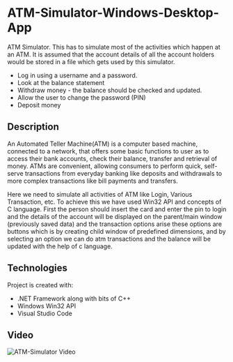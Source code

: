 # ATM-Simulator-Windows-Desktop-App

ATM Simulator. This has to simulate most of the activities which happen at an ATM. It is assumed that the account details of all the account holders would be stored in a file which gets used by this simulator.

* Log in using a username and a password. 
* Look at the balance statement 
* Withdraw money - the balance should be checked and updated.
* Allow the user to change the password (PIN) 
* Deposit money

## Description

An Automated Teller Machine(ATM) is a computer based machine, connected to a network, that offers some basic functions to user as to access their bank accounts, check their balance, transfer and retrieval of money. ATMs are convenient, allowing consumers to perform quick, self-serve transactions from everyday banking like deposits and withdrawals to more complex transactions like bill payments and transfers.

Here we need to simulate all activities of ATM like Login, Various Transaction, etc.
To achieve this we have used Win32 API and concepts of C language. First the person should insert the card and enter the pin to login and the details of the account will be displayed on the parent/main window (previously saved data) and the transaction options arise these options are buttons which is by creating child window of predefined dimensions, and by selecting an option we can do atm transactions and the balance will be updated with the help of c language.

## Technologies

Project is created with:
* .NET Framework along with bits of C++ 
* Windows Win32 API
* Visual Studio Code

## Video 

![ATM-Simulator Video](https://drive.google.com/file/d/17CuD8Et8DcEWfsGBv8_E5NdgIpvpfTAT/view)
